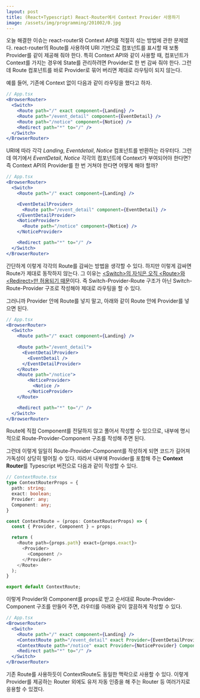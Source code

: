 ```yaml
---
layout: post
title: (React+Typescript) React-Router에서 Context Provider 사용하기
image: /assets/img/programming/201002/0.jpg
---
```


오늘 해결한 이슈는 react-router와 Context API를 적절히 섞는 방법에 관한 문제였다.
react-router의 Route를 사용하여 URI 기반으로 컴포넌트를 표시할 때 보통 Provider를 같이 제공해 줘야 한다.
특히 Context API와 같이 사용할 때, 컴포넌트가 Context를 가지는 경우에 State를 관리하려면 Provider로 한 번 감싸 줘야 한다.
그런데 Route 컴포넌트를 바로 Provider로 묶어 버리면 제대로 라우팅이 되지 않는다.

예를 들어, 기존에 Context 없이 다음과 같이 라우팅을 했다고 하자.

~~~~jsx
// App.tsx
<BrowserRouter>
  <Switch>
    <Route path="/" exact component={Landing} />
    <Route path="/event_detail" component={EventDetail} />        
    <Route path="/notice" component={Notice} />
    <Redirect path="*" to="/" />
  </Switch>
</BrowserRouter>
~~~~

URI에 따라 각각 _Landing_, _Eventdetail_, _Notice_ 컴포넌트를 반환하는 라우터다.
그런데 여기에서 _EventDetail_, _Notice_ 각각의 컴포넌트에 Context가 부여되어야 한다면?
즉 Context API의 Provider를 한 번 거쳐야 한다면 어떻게 해야 할까?

~~~~jsx
// App.tsx
<BrowserRouter>
  <Switch>
    <Route path="/" exact component={Landing} />

    <EventDetailProvider>
      <Route path="/event_detail" component={EventDetail} />
    </EventDetailProvider>
    <NoticeProvider>        
      <Route path="/notice" component={Notice} />
    </NoticeProvider>

    <Redirect path="*" to="/" />
  </Switch>
</BrowserRouter>
~~~~

간단하게 이렇게 각각의 Route를 감싸는 방법을 생각할 수 있다. 하지만 이렇게 감싸면 Route가 제대로 동작하지 않는다.
그 이유는 [\<Switch\>의 자식은 오직 \<Route\>와 \<Redirect\>만 허용되기 때문](https://stackoverflow.com/questions/50155909/how-to-use-context-api-with-react-router-v4/50158702)이다.
즉 Switch-Provider-Route 구조가 아닌 Switch-Route-Provider 구조로 작성해야 제대로 라우팅을 할 수 있다.

그러니까 Provider 안에 Route를 넣지 말고, 아래와 같이 Route 안에 Provider를 넣으면 된다.

~~~~jsx
// App.tsx
<BrowserRouter>
  <Switch>
    <Route path="/" exact component={Landing} />
    
    <Route path="/event_detail">
      <EventDetailProvider>
        <EventDetail />
      </EventDetailProvider>
    </Route>
    <Route path="/notice">
        <NoticeProvider>        
          <Notice />
        </NoticeProvider>
    </Route>

    <Redirect path="*" to="/" />
  </Switch>
</BrowserRouter>
~~~~

Route에 직접 Component를 전달하지 않고 풀어서 작성할 수 있으므로,
내부에 명시적으로 Route-Provider-Component 구조를 작성해 주면 된다.

그런데 이렇게 일일히 Route-Provider-Component를 작성하게 되면 코드가 길어져 가독성이 상당히 떨어질 수 있다.
따라서 내부에 Provider를 포함해 주는 **Context Router**를 Typescript 버전으로 다음과 같이 작성할 수 있다.

~~~~typescript
// ContextRoute.tsx
type ContextRouterProps = {
  path: string;
  exact: boolean;
  Provider: any;
  Component: any;
}

const ContextRoute = (props: ContextRouterProps) => {
  const { Provider, Component } = props;

  return (
    <Route path={props.path} exact={props.exact}>
      <Provider>
        <Component />
      </Provider>
    </Route>
  );
}

export default ContextRoute;
~~~~

이렇게 Provider와 Component를 props로 받고 순서대로 Route-Provider-Component 구조를 만들어 주면, 라우터를 아래와 같이 깔끔하게 작성할 수 있다.

~~~~jsx
// App.tsx
<BrowserRouter>
  <Switch>
    <Route path="/" exact component={Landing} />
    <ContextRoute path="/event_detail" exact Provider={EventDetailProvider} Component={EventDetail} />
    <ContextRoute path="/notice" exact Provider={NoticeProvider} Component={Notice} />
    <Redirect path="*" to="/" />
  </Switch>
</BrowserRouter>
~~~~

기존 Route를 사용하듯이 ContextRoute도 동일한 맥락으로 사용할 수 있다.
이렇게 Provider를 제공하는 Router 외에도 유저 자동 인증을 해 주는 Router 등 여러가지로 응용할 수 있겠다.
